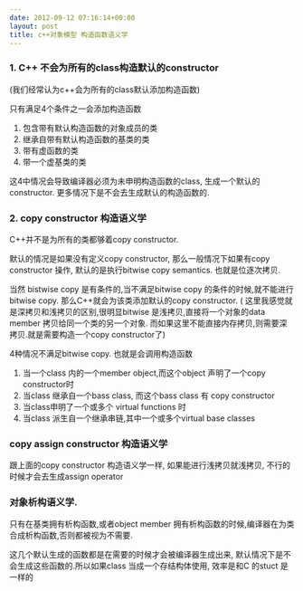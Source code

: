 ```yaml
---
date: 2012-09-12 07:16:14+00:00
layout: post
title: c++对象模型 构造函数语义学
---
```


### 1. C++ 不会为所有的class构造默认的constructor

(我们经常认为c++会为所有的class默认添加构造函数) 

只有满足4个条件之一会添加构造函数

1. 包含带有默认构造函数的对象成员的类
2. 继承自带有默认构造函数的基类的类
3. 带有虚函数的类
4. 带一个虚基类的类

这4中情况会导致编译器必须为未申明构造函数的class, 生成一个默认的constructor. 更多情况下是不会去生成默认的构造函数的.

### 2. copy constructor 构造语义学

C++并不是为所有的类都够着copy constructor. 

默认的情况是如果没有定义copy constructor, 那么一般情况下如果有copy constructor 操作, 默认的是执行bitwise copy semantics. 也就是位逐次拷贝. 

当然 bistwise copy 是有条件的,当不满足bitwise copy 的条件的时候,就不能进行bitwise copy. 那么C++就会为该类添加默认的copy constructor. ( 这里我感觉就是深拷贝和浅拷贝的区别,很明显bitwise 是浅拷贝,直接将一个对象的data member 拷贝给同一个类的另一个对象. 而如果这里不能直接内存拷贝,则需要深拷贝.就是需要构造一个copy constructor了)

4种情况不满足bitwise copy. 也就是会调用构造函数

1. 当一个class 内的一个member object,而这个object 声明了一个copy constructor时
2. 当class 继承自一个bass class, 而这个bass class 有 copy constructor
3. 当class申明了一个或多个 virtual functions 时
4. 当class 派生自一个继承串链,其中一个或多个virtual base classes


### copy assign constructor 构造语义学

跟上面的copy constructor 构造语义学一样, 如果能进行浅拷贝就浅拷贝, 不行的时候才会去生成assign operator

### 对象析构语义学. 

只有在基类拥有析构函数,或者object member 拥有析构函数的时候,编译器在为类合成析构函数,否则都被视为不需要.

这几个默认生成的函数都是在需要的时候才会被编译器生成出来, 默认情况下是不会生成这些函数的.所以如果class 当成一个存结构体使用, 效率是和C 的stuct 是一样的
